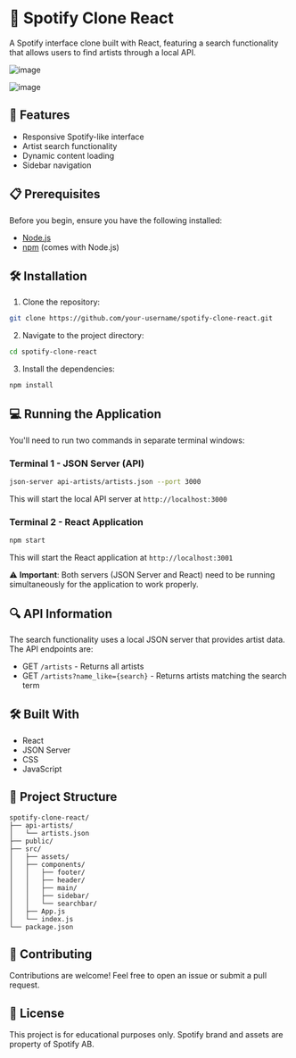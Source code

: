 # 🎵 Spotify Clone React

A Spotify interface clone built with React, featuring a search functionality that allows users to find artists through a local API.


![image](https://github.com/user-attachments/assets/12d99bc5-78de-4211-beb0-e043007f473d)


![image](https://github.com/user-attachments/assets/1e895814-c54a-430a-9c5e-930d42d954cd)


## 🚀 Features

- Responsive Spotify-like interface
- Artist search functionality
- Dynamic content loading
- Sidebar navigation

## 📋 Prerequisites

Before you begin, ensure you have the following installed:

- [Node.js](https://nodejs.org/)
- [npm](https://www.npmjs.com/) (comes with Node.js)

## 🛠️ Installation

1. Clone the repository:

```bash
git clone https://github.com/your-username/spotify-clone-react.git
```

2. Navigate to the project directory:

```bash
cd spotify-clone-react
```

3. Install the dependencies:

```bash
npm install
```

## 💻 Running the Application

You'll need to run two commands in separate terminal windows:

### Terminal 1 - JSON Server (API)

```bash
json-server api-artists/artists.json --port 3000
```

This will start the local API server at `http://localhost:3000`

### Terminal 2 - React Application

```bash
npm start
```

This will start the React application at `http://localhost:3001`

⚠️ **Important**: Both servers (JSON Server and React) need to be running simultaneously for the application to work properly.

## 🔍 API Information

The search functionality uses a local JSON server that provides artist data. The API endpoints are:

- GET `/artists` - Returns all artists
- GET `/artists?name_like={search}` - Returns artists matching the search term

## 🛠️ Built With

- React
- JSON Server
- CSS
- JavaScript

## 📝 Project Structure

```
spotify-clone-react/
├── api-artists/
│   └── artists.json
├── public/
├── src/
│   ├── assets/
│   ├── components/
│   │   ├── footer/
│   │   ├── header/
│   │   ├── main/
│   │   ├── sidebar/
│   │   └── searchbar/
│   ├── App.js
│   └── index.js
└── package.json
```

## 👥 Contributing

Contributions are welcome! Feel free to open an issue or submit a pull request.

## 📄 License

This project is for educational purposes only. Spotify brand and assets are property of Spotify AB.
